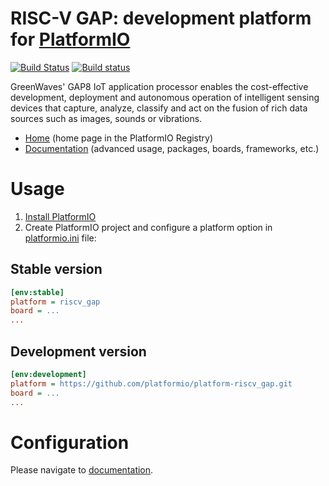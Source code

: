 # RISC-V GAP: development platform for [PlatformIO](https://platformio.org)
[![Build Status](https://travis-ci.org/platformio/platform-riscv_gap.svg?branch=develop)](https://travis-ci.org/platformio/platform-riscv_gap)
[![Build status](https://ci.appveyor.com/api/projects/status/am41upkan8876k05/branch/develop?svg=true)](https://ci.appveyor.com/project/platformio/platform-riscv-gap)

GreenWaves' GAP8 IoT application processor enables the cost-effective development, deployment and autonomous operation of intelligent sensing devices that capture, analyze, classify and act on the fusion of rich data sources such as images, sounds or vibrations.

* [Home](https://registry.platformio.org/platforms/platformio/riscv_gap) (home page in the PlatformIO Registry)
* [Documentation](https://docs.platformio.org/page/platforms/riscv_gap.html) (advanced usage, packages, boards, frameworks, etc.)

# Usage

1. [Install PlatformIO](https://platformio.org)
2. Create PlatformIO project and configure a platform option in [platformio.ini](https://docs.platformio.org/page/projectconf.html) file:

## Stable version

```ini
[env:stable]
platform = riscv_gap
board = ...
...
```

## Development version

```ini
[env:development]
platform = https://github.com/platformio/platform-riscv_gap.git
board = ...
...
```

# Configuration

Please navigate to [documentation](https://docs.platformio.org/page/platforms/riscv_gap.html).
